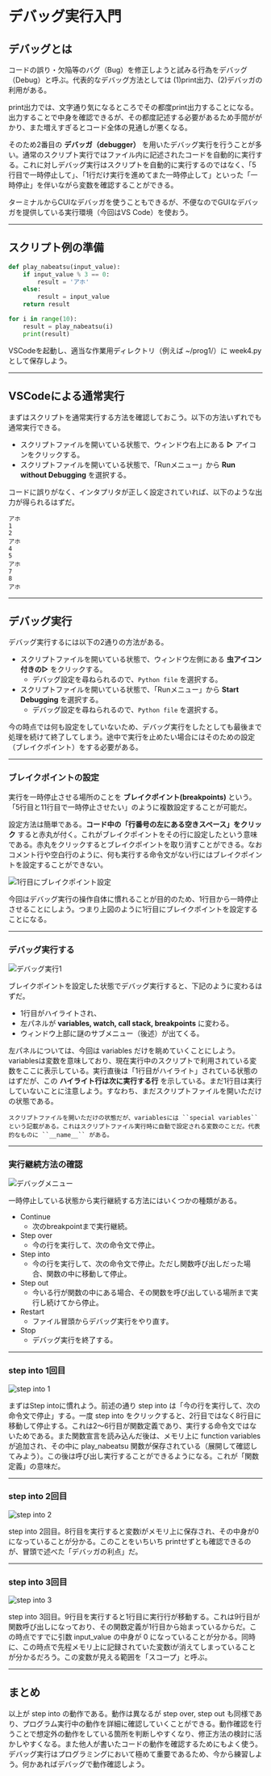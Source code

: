 # デバッグ実行入門

## デバッグとは
コードの誤り・欠陥等のバグ（Bug）を修正しようと試みる行為をデバッグ（Debug）と呼ぶ。代表的なデバッグ方法としては (1)print出力、(2)デバッガの利用がある。

print出力では、文字通り気になるところでその都度print出力することになる。出力することで中身を確認できるが、その都度記述する必要があるため手間ががかり、また増えすぎるとコード全体の見通しが悪くなる。

そのため2番目の **デバッガ（debugger）** を用いたデバッグ実行を行うことが多い。通常のスクリプト実行ではファイル内に記述されたコードを自動的に実行する。これに対しデバッグ実行はスクリプトを自動的に実行するのではなく、「5行目で一時停止して」、「1行だけ実行を進めてまた一時停止して」といった「一時停止」を伴いながら変数を確認することができる。

ターミナルからCUIなデバッガを使うこともできるが、不便なのでGUIなデバッガを提供している実行環境（今回はVS Code）を使おう。

---
## スクリプト例の準備
```python
def play_nabeatsu(input_value):
    if input_value % 3 == 0:
        result = 'アホ'
    else:
        result = input_value
    return result

for i in range(10):
    result = play_nabeatsu(i)
    print(result)
```
VSCodeを起動し、適当な作業用ディレクトリ（例えば ~/prog1/）に week4.py として保存しよう。

---
## VSCodeによる通常実行
まずはスクリプトを通常実行する方法を確認しておこう。以下の方法いずれでも通常実行できる。
- スクリプトファイルを開いている状態で、ウィンドウ右上にある **▷** アイコンをクリックする。
- スクリプトファイルを開いている状態で、「Runメニュー」から **Run without Debugging** を選択する。

コードに誤りがなく、インタプリタが正しく設定されていれば、以下のような出力が得られるはずだ。
```shell
アホ
1
2
アホ
4
5
アホ
7
8
アホ
```

---
## デバッグ実行
デバッグ実行するには以下の2通りの方法がある。
- スクリプトファイルを開いている状態で、ウィンドウ左側にある **虫アイコン付きの▷** をクリックする。
  - デバッグ設定を尋ねられるので、``Python file`` を選択する。
- スクリプトファイルを開いている状態で、「Runメニュー」から **Start Debugging** を選択する。
  - デバッグ設定を尋ねられるので、``Python file`` を選択する。

今の時点では何も設定をしていないため、デバッグ実行をしたとしても最後まで処理を続けて終了してしまう。途中で実行を止めたい場合にはそのための設定（ブレイクポイント）をする必要がある。

---
### ブレイクポイントの設定
実行を一時停止させる場所のことを **ブレイクポイント(breakpoints)** という。「5行目と11行目で一時停止させたい」のように複数設定することが可能だ。

設定方法は簡単である。**コード中の「行番号の左にある空きスペース」をクリック** すると赤丸が付く。これがブレイクポイントをその行に設定したという意味である。赤丸をクリックするとブレイクポイントを取り消すことができる。なおコメント行や空白行のように、何も実行する命令文がない行にはブレイクポイントを設定することができない。

![1行目にブレイクポイント設定](./figs/debug1.png)

今回はデバッグ実行の操作自体に慣れることが目的のため、1行目から一時停止させることにしよう。つまり上図のように1行目にブレイクポイントを設定することになる。

---
### デバッグ実行する

![デバッグ実行1](./figs/debug2.png)

ブレイクポイントを設定した状態でデバッグ実行すると、下記のように変わるはずだ。
- 1行目がハイライトされ、
- 左パネルが **variables, watch, call stack, breakpoints** に変わる。
- ウィンドウ上部に謎のサブメニュー（後述）が出てくる。

左パネルについては、今回は variables だけを眺めていくことにしよう。variablesは変数を意味しており、現在実行中のスクリプトで利用されている変数をここに表示している。実行直後は「1行目がハイライト」されている状態のはずだが、この **ハイライト行は次に実行する行** を示している。まだ1行目は実行していないことに注意しよう。すなわち、まだスクリプトファイルを開いただけの状態である。

```{tip}
スクリプトファイルを開いただけの状態だが、variablesには ``special variables`` という記載がある。これはスクリプトファイル実行時に自動で設定される変数のことだ。代表的なものに ``__name__`` がある。
```

---
### 実行継続方法の確認
![デバッグメニュー](./figs/debug-operator.svg)

一時停止している状態から実行継続する方法にはいくつかの種類がある。
- Continue
  - 次のbreakpointまで実行継続。
- Step over
  - 今の行を実行して、次の命令文で停止。
- Step into
  - 今の行を実行して、次の命令文で停止。ただし関数呼び出しだった場合、関数の中に移動して停止。
- Step out
  - 今いる行が関数の中にある場合、その関数を呼び出している場所まで実行し続けてから停止。
- Restart
  - ファイル冒頭からデバッグ実行をやり直す。
- Stop
  - デバッグ実行を終了する。

---
### step into 1回目
![step into 1](./figs/debug-stepinto1.png)

まずはStep intoに慣れよう。前述の通り step into は「今の行を実行して、次の命令文で停止」する。一度 step into をクリックすると、2行目ではなく8行目に移動して停止する。これは2〜6行目が関数定義であり、実行する命令文ではないためである。また関数宣言を読み込んだ後は、メモリ上に function variables が追加され、その中に play_nabeatsu 関数が保存されている（展開して確認してみよう）。この後は呼び出し実行することができるようになる。これが「関数定義」の意味だ。

---
### step into 2回目
![step into 2](./figs/debug-stepinto2.png)

step into 2回目。8行目を実行すると変数iがメモリ上に保存され、その中身が0になっていることが分かる。このことをいちいち printせずとも確認できるのが、冒頭で述べた「デバッガの利点」だ。

---
### step into 3回目
![step into 3](./figs/debug-stepinto3.png)

step into 3回目。9行目を実行すると1行目に実行行が移動する。これは9行目が関数呼び出しになっており、その関数定義が1行目から始まっているからだ。この時点ですでに引数 input_value の中身が 0 になっていることが分かる。同時に、この時点で先程メモリ上に記録されていた変数iが消えてしまっていることが分かるだろう。この変数が見える範囲を「スコープ」と呼ぶ。

---
## まとめ
以上が step into の動作である。動作は異なるが step over, step out も同様であり、プログラム実行中の動作を詳細に確認していくことができる。動作確認を行うことで想定外の動作をしている箇所を判断しやすくなり、修正方法の検討に活かしやすくなる。また他人が書いたコードの動作を確認するためにもよく使う。デバッグ実行はプログラミングにおいて極めて重要であるため、今から練習しよう。何かあればデバッグで動作確認しよう。
